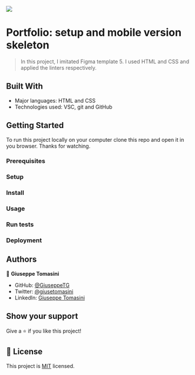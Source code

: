 ![](https://img.shields.io/badge/Microverse-blueviolet)

# Portfolio: setup and mobile version skeleton

> In this project, I imitated Figma template 5. I used HTML and CSS and applied the linters respectively.


## Built With

- Major languages: HTML and CSS
- Technologies used: VSC, git and GitHub

## Getting Started

To run this project locally on your computer clone this repo and open it in you browser. Thanks for watching.

### Prerequisites

### Setup

### Install

### Usage

### Run tests

### Deployment

## Authors

👤 **Giuseppe Tomasini**

- GitHub: [@GiuseppeTG](https://github.com/GiuseppeTG)
- Twitter: [@giusetomasini](https://twitter.com/giusetomasini)
- LinkedIn: [Giuseppe Tomasini](https://www.linkedin.com/in/giuseppe-tomasini-67ba101a8/)

## Show your support

Give a ⭐️ if you like this project!

## 📝 License

This project is [MIT](./MIT.md) licensed.
